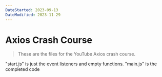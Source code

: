 ```yaml
---
DateStarted: 2023-09-13
DateModified: 2023-11-29
---
```

# Axios Crash Course

> These are the files for the YouTube Axios crash course.

"start.js" is just the event listeners and empty functions. "main.js" is the completed code
